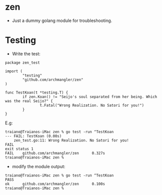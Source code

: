 # zen

* Just a dummy golang module for troubleshooting.

# Testing

* Write the test:

```
package zen_test

import (
        "testing"
        "github.com/archmangler/zen"
)

func TestKoan(t *testing.T) {
        if zen.Koan() != "Seijo's soul separated from her being. Which was the real Seijo?" {
                t.Fatal("Wrong Realization. No Satori for you!")
        }
}
```

E.g:

```
traiano@Traianos-iMac zen % go test -run ^TestKoan                     
--- FAIL: TestKoan (0.00s)
    zen_test.go:11: Wrong Realization. No Satori for you!
FAIL
exit status 1
FAIL    github.com/archmangler/zen      0.327s
traiano@Traianos-iMac zen % 
```

* modify the module output:

```
traiano@Traianos-iMac zen % go test -run ^TestKoan
PASS
ok      github.com/archmangler/zen      0.100s
traiano@Traianos-iMac zen % 
```
